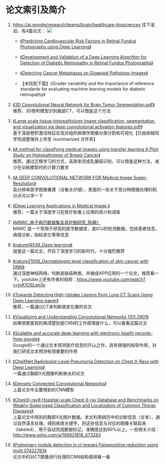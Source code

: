 # 论文索引及简介

1. https://ai.google/research/teams/brain/healthcare-biosciences
往下滚动，有4篇论文：
[![](https://github.com/Hu-Hongyan/dl-resources/blob/master/Papers/Res/20180529172857.png)](https://ai.google/research/teams/brain/healthcare-biosciences)  

	- [《Predicting Cardiovascular Risk Factors in Retinal Fundus Photographs using Deep Learning》](https://github.com/Hu-Hongyan/dl-resources/blob/master/Papers/pdf/Predicting%20Cardiovascular%20Risk%20Factors%20in%20Retinal%20Fundus%20Photographs%20using%20Deep%20Learning%20.pdf)

	- [《Development and Validation of a Deep Learning Algorithm for Detection of Diabetic Retinopathy in Retinal Fundus Photographs》](https://github.com/Hu-Hongyan/dl-resources/blob/master/Papers/pdf/Development%20and%20Validation%20of%20a%20Deep%20Learning%20Algorithm%20for%20Detection%20of%20Diabetic%20Retinopathy%20in%20Retinal%20Fundus%20Photographs%20.pdf)

	-  [《Detecting Cancer Metastases on Gigapixel Pathology Images》](https://github.com/Hu-Hongyan/dl-resources/blob/master/Papers/pdf/Detecting%20Cancer%20Metastases%20on%20Gigapixel%20Pathology%20Images%20.pdf "《Detecting Cancer Metastases on Gigapixel Pathology Images》")

	- 【未找到下载】《Grader variability and the importance of reference standards for evaluating machine learning models for diabetic retinopathy》

1. [《3D Convolutional Neural Network for Brain Tumor Segmentation.pdf》](https://github.com/Hu-Hongyan/dl-resources/blob/master/Papers/pdf/3D%20Convolutional%20Neural%20Network%20for%20Brain%20Tumor%20Segmentation.pdf "《3D Convolutional Neural Network for Brain Tumor Segmentation.pdf》")   
推荐，3D卷积模型识别脑部CT，可以借鉴这个方法

1. [《Large scale tissue histopathology image classification, segmentation, and visualization via deep convolutional activation features.pdf》](https://github.com/Hu-Hongyan/dl-resources/blob/master/Papers/pdf/Large%20scale%20tissue%20histopathology%20image%20classification%2C%20segmentation%2C%20and%20visualization%20via%20deep%20convolutional%20activation%20features.pdf "《Large scale tissue histopathology image classification, segmentation, and visualization via deep convolutional activation features.pdf》")   
基于深层卷积激活特征实现对组织病理学图像分类分割和可视化【已由徐越同学完成整理并上传至 /summarized 文件夹】

1. [《A method for classifying medical images using transfer learning A Pilot Study on Histopathology of Breast Cancer》](https://github.com/Hu-Hongyan/dl-resources/blob/master/Papers/pdf/A%20method%20for%20classifying%20medical%20images%20using%20transfer%20learning%20A%20Pilot%20Study%20on%20Histopathology%20of%20Breast%20Cancer.pdf "《A method for classifying medical images using transfer learning A Pilot Study on Histopathology of Breast Cancer》")   
推荐，通过迁移学习的方式，高效率完成乳腺癌识别，可以借鉴这种方法，减少在训练模型时的计算力要求

1. [《A DEEP CONVOLUTIONAL NETWORK FOR Medical Image Super-Resolution》](https://github.com/Hu-Hongyan/dl-resources/blob/master/Papers/pdf/A%20DEEP%20CONVOLUTIONAL%20NETWORK%20FOR%20Medical%20Image%20Super-Resolution.pdf "《A DEEP CONVOLUTIONAL NETWORK FOR Medical Image Super-Resolution》")   
高分辨率医学图像重建（没看太仔细），里面的一些关于高分辨图像处理的知识点可以学一下

1. [《Deep Learning Applications in Medical Image 》](https://github.com/Hu-Hongyan/dl-resources/blob/master/Papers/pdf/Deep%20Learning%20Applications%20in%20Medical%20Image%20.pdf "《Deep Learning Applications in Medical Image 》")   
推荐，一篇关于深度学习在医疗影像上应用的简介和调查

1. [《MIMIC_电子病历数据集及其挖掘研究_陈静》](https://github.com/Hu-Hongyan/dl-resources/blob/master/Papers/pdf/MIMIC_%E7%94%B5%E5%AD%90%E7%97%85%E5%8E%86%E6%95%B0%E6%8D%AE%E9%9B%86%E5%8F%8A%E5%85%B6%E6%8C%96%E6%8E%98%E7%A0%94%E7%A9%B6_%E9%99%88%E9%9D%99.pdf "《MIMIC_电子病历数据集及其挖掘研究_陈静》")   
MIMIC 是一个常用于研究的医学数据库，是ICU的检测数据，包括患者信息，病情诊断，指标变化等等信息

1. [《nature14539_Deep learning》](https://github.com/Hu-Hongyan/dl-resources/blob/master/Papers/pdf/nature14539_Deep%20learning.pdf "《nature14539_Deep learning》")   
就是这一篇论文，开启了深度学习的新时代，十分强烈推荐

1. [《nature21056_Dermatologist level classification of skin cancer with DNN》](https://github.com/Hu-Hongyan/dl-resources/blob/master/Papers/pdf/nature21056_Dermatologist%20level%20classification%20of%20skin%20cancer%20with%20DNN.pdf "《nature21056_Dermatologist level classification of skin cancer with DNN》")   
通过深度神经网络，判断皮肤癌种类，并做成APP应用的一个论文，推荐看一下。youtube上还有作者的视频：https://www.youtube.com/watch?v=toK1OSLep3s

1. [《Towards Detecting High-Uptake Lesions from Lung CT Scans Using Deep Learning-paper》](https://github.com/Hu-Hongyan/dl-resources/blob/master/Papers/pdf/Towards%20Detecting%20High-Uptake%20Lesions%20from%20Lung%20CT%20Scans%20Using%20Deep%20Learning-paper.pdf "《Towards Detecting High-Uptake Lesions from Lung CT Scans Using Deep Learning-paper》")   
推荐，一篇通过CT来判断病变位置的论文

1. [《Visualizing and Understanding Convolutional Networks 1311.2901》](https://github.com/Hu-Hongyan/dl-resources/blob/master/Papers/pdf/Visualizing%20and%20Understanding%20Convolutional%20Networks%201311.2901.pdf "《Visualizing and Understanding Convolutional Networks 1311.2901》")   
如果想更直观的搞清楚到底CNN的工作原理是什么，可以看看这篇论文  

1. [《Scalable and accurate deep learning with electronic health records-from google》](https://github.com/Hu-Hongyan/dl-resources/blob/master/Papers/pdf/Scalable%20and%20accurate%20deep%20learning%20with%20electronic%20health%20records-from%20google.pdf "《Scalable and accurate deep learning with electronic health records-from google》")  
Google的一个通过文本预测医疗信息的开山之作，具有很强的指导作用，对我们研究文本预测有很重要的作用

1. [《CheXNet Radiologist-Level Pneumonia Detection on Chest X-Rays with Deep Learning》](https://github.com/Hu-Hongyan/dl-resources/blob/master/Papers/pdf/CheXNet%20Radiologist-Level%20Pneumonia%20Detection%20on%20Chest%20X-Rays%20with%20Deep%20Learning.pdf "《CheXNet Radiologist-Level Pneumonia Detection on Chest X-Rays with Deep Learning》")  
一篇通过胸部X光图像判断肺炎的论文

1. [《Densely Connected Convolutional Networks》](https://github.com/Hu-Hongyan/dl-resources/blob/master/Papers/pdf/Densely%20Connected%20Convolutional%20Networks%201608.06993.pdf "《Densely Connected Convolutional Networks》")  
上篇论文中主要用到的CNN模型

1. [《ChestX-ray8 Hospital-scale Chest X-ray Database and Benchmarks on Weakly-Supervised Classification and Localization of Common Thorax Diseases》](https://github.com/Hu-Hongyan/dl-resources/blob/master/Papers/pdf/ChestX-ray8%20Hospital-scale%20Chest%20X-ray%20Database%20and%20Benchmarks%20on%20Weakly-Supervised%20Classification%20and%20Localization%20of%20Common%20Thorax%20Diseases%201705.02315.pdf "《ChestX-ray8 Hospital-scale Chest X-ray Database and Benchmarks on Weakly-Supervised Classification and Localization of Common Thorax Diseases》")  
上篇论文中用到的胸部X光图片数据。本文利用病历中的诊断信息（文本），通过自然语言处理，得到疾病关键字，将这些信息与对应的图像关联起来（labeled），用于自动完成数据标记，准确度达到90%以上。一些相关介绍：http://www.sohu.com/a/195821818_473283

1. [《Pulmonary nodule detection in ct images Falsepositive reduction using multi 07422783》](https://github.com/Hu-Hongyan/dl-resources/blob/master/Papers/pdf/Pulmonary%20nodule%20detection%20in%20ct%20images%20Falsepositive%20reduction%20using%20multi%2007422783.pdf "《Pulmonary nodule detection in ct images Falsepositive reduction using multi 07422783》")  
论文中的对CT图像进行处理的CNN结构值得看一看
